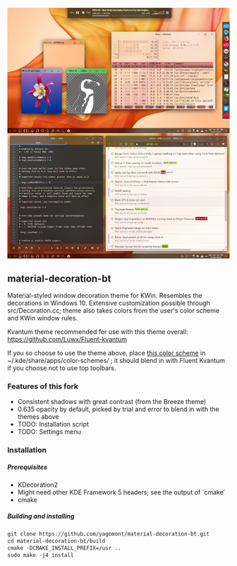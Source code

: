 ![Demo](data/preview.png)

## material-decoration-bt
Material-styled window decoration theme for KWin. Resembles the decorations in Windows 10.
Extensive customization possible through src/Decoration.cc; theme also takes colors from the user's color scheme and KWin window rules.

Kvantum theme recommended for use with this theme overall: https://github.com/Luwx/Fluent-kvantum

If you so choose to use the theme above, place [this color scheme](https://github.com/yagomont/warna-mac-kvmd/blob/master/WarnaMac20DarkerKVMD.colors) in ~/.kde/share/apps/color-schemes/ ; it should blend in with Fluent Kvantum if you choose not to use top toolbars.

### Features of this fork
* Consistent shadows with great contrast (from the Breeze theme)
* 0.635 opacity by default, picked by trial and error to blend in with the themes above
* TODO: Installation script
* TODO: Settings menu

### Installation

##### Prerequisites

* KDecoration2
* Might need other KDE Framework 5 headers; see the output of ´cmake´
* cmake

##### Building and installing

```
git clone https://github.com/yagomont/material-decoration-bt.git
cd material-decoration-bt/build
cmake -DCMAKE_INSTALL_PREFIX=/usr ..
sudo make -j4 install
```
